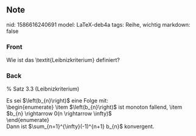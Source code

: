 ## Note
nid: 1586616240691
model: LaTeX-deb4a
tags: Reihe, wichtig
markdown: false

### Front
Wie ist das \textit{Leibnizkriterium} definiert?

### Back
% Satz 3.3 (Leibnizkriterium)<div>
</div><div>Es sei $\left(b_{n}\right)$ eine Folge mit:</div><div>\begin{enumerate}
\item $\left(b_{n}\right)$ ist monoton fallend,
\item $b_{n} \rightarrow 0(n \rightarrow \infty)$
</div><div>\end{enumerate}</div><div>
</div><div>Dann ist $\sum_{n=1}^{\infty}(-1)^{n+1} b_{n}$ konvergent.
</div>
